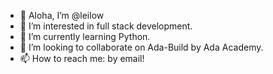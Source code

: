 - 👋 Aloha, I’m @leilow
- 👀 I’m interested in full stack development.
- 🌱 I’m currently learning Python.
- 💞️ I’m looking to collaborate on Ada-Build by Ada Academy.
- 📫 How to reach me: by email!

<!---
leilow/leilow is a ✨ special ✨ repository because its `README.md` (this file) appears on your GitHub profile.
You can click the Preview link to take a look at your changes.
--->
